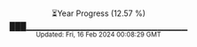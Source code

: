 <p align="center">
⏳Year Progress (12.57 %)<br>
███▁▁▁▁▁▁▁▁▁▁▁▁▁▁▁▁▁▁▁▁▁▁▁▁▁▁▁ <br>
<sub>Updated: Fri, 16 Feb 2024 00:08:29 GMT</sub>
</p>

